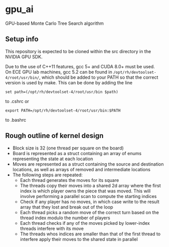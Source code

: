 # gpu_ai
GPU-based Monte Carlo Tree Search algorithm

## Setup info
This repository is expected to be cloned within the src directory in the NVIDIA GPU SDK.  

Due to the use of C++11 features, gcc 5+ and CUDA 8.0+ must be used.  
On ECE GPU lab machines, gcc 5.2 can be found in `/opt/rh/devtoolset-4/root/usr/bin/`, which should be added to your PATH so that the correct version is used by make.  This can be done by adding the line
```
set path=(/opt/rh/devtoolset-4/root/usr/bin $path)
```
to .cshrc or
```
export PATH=/opt/rh/devtoolset-4/root/usr/bin:$PATH
```
to .bashrc

## Rough outline of kernel design
* Block size is 32 (one thread per square on the board)
* Board is represented as a struct containing an array of enums representing the state at each location
* Moves are represented as a struct containing the source and destination locations, as well as arrays of removed and intermediate locations
* The following steps are repeated:
  * Each thread generates the moves for its square
  * The threads copy their moves into a shared 2d array where the first index is which player owns the piece that was moved.  This will involve performing a parallel scan to compute the starting indices
  * Check if any player has no moves, in which case write to the result array that they lost and break out of the loop
  * Each thread picks a random move of the correct turn based on the thread index modulo the number of players
  * Each thread checks if any of the moves picked by lower-index threads interfere with its move
  * The threads whos indices are smaller than that of the first thread to interfere apply their moves to the shared state in parallel

